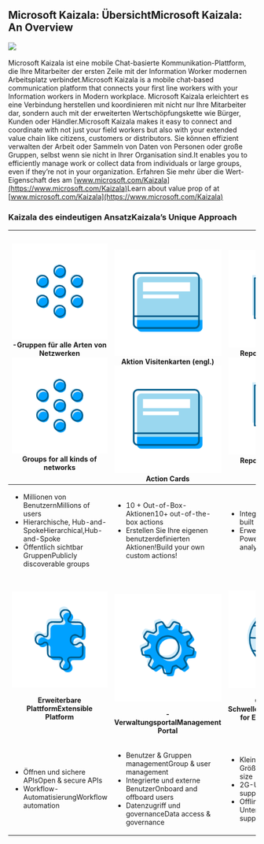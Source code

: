 ## <a name="microsoft-kaizala-an-overview"></a><span data-ttu-id="21fd8-101">Microsoft Kaizala: Übersicht</span><span class="sxs-lookup"><span data-stu-id="21fd8-101">Microsoft Kaizala: An Overview</span></span>
![](Images/Microsoft%20kaizala%20overview.png)

<span data-ttu-id="21fd8-102">Microsoft Kaizala ist eine mobile Chat-basierte Kommunikation-Plattform, die Ihre Mitarbeiter der ersten Zeile mit der Information Worker modernen Arbeitsplatz verbindet.</span><span class="sxs-lookup"><span data-stu-id="21fd8-102">Microsoft Kaizala is a mobile chat-based communication platform that connects your first line workers with your Information workers in Modern workplace.</span></span> <span data-ttu-id="21fd8-103">Microsoft Kaizala erleichtert es eine Verbindung herstellen und koordinieren mit nicht nur Ihre Mitarbeiter dar, sondern auch mit der erweiterten Wertschöpfungskette wie Bürger, Kunden oder Händler.</span><span class="sxs-lookup"><span data-stu-id="21fd8-103">Microsoft Kaizala makes it easy to connect and coordinate with not just your field workers but also with your extended value chain like citizens, customers or distributors.</span></span> <span data-ttu-id="21fd8-104">Sie können effizient verwalten der Arbeit oder Sammeln von Daten von Personen oder große Gruppen, selbst wenn sie nicht in Ihrer Organisation sind.</span><span class="sxs-lookup"><span data-stu-id="21fd8-104">It enables you to efficiently manage work or collect data from individuals or large groups, even if they’re not in your organization.</span></span>
<span data-ttu-id="21fd8-105">Erfahren Sie mehr über die Wert-Eigenschaft des am [www.microsoft.com/Kaizala](https://www.microsoft.com/Kaizala)</span><span class="sxs-lookup"><span data-stu-id="21fd8-105">Learn about value prop of at [www.microsoft.com/Kaizala](https://www.microsoft.com/Kaizala)</span></span> 

### <a name="kaizalas-unique-approach"></a><span data-ttu-id="21fd8-106">Kaizala des eindeutigen Ansatz</span><span class="sxs-lookup"><span data-stu-id="21fd8-106">Kaizala’s Unique Approach</span></span>


| <span data-ttu-id="21fd8-107"><a href="GroupsinKaizala.md"> ![](Images/Groups.png) </a> -Gruppen für alle Arten von Netzwerken</span><span class="sxs-lookup"><span data-stu-id="21fd8-107"><a href="GroupsinKaizala.md"> ![](Images/Groups.png)</a> Groups for all kinds of networks</span></span> | <br><br><span data-ttu-id="21fd8-108"><a href="KaizalaActionCards.md">![](Images/Actioncards.png)</a>Aktion Visitenkarten (engl.)</span><span class="sxs-lookup"><span data-stu-id="21fd8-108"><a href="KaizalaActionCards.md">![](Images/Actioncards.png)</a> Action Cards</span></span> |<span data-ttu-id="21fd8-109"><a href="https://support.office.com/en-us/article/kaizala-reports-93e22838-5c18-4181-8d12-eca6c0b4019c?ui=en-US&rs=en-US&ad=US "> ![](Images/ReportingAnalytics.png) </a> Reporting & Analytics</span><span class="sxs-lookup"><span data-stu-id="21fd8-109"><a href="https://support.office.com/en-us/article/kaizala-reports-93e22838-5c18-4181-8d12-eca6c0b4019c?ui=en-US&rs=en-US&ad=US "> ![](Images/ReportingAnalytics.png)</a> Reporting & Analytics</span></span> |
| ------------- | ------------- |------------- |
| <ul><li><span data-ttu-id="21fd8-110">Millionen von Benutzern</span><span class="sxs-lookup"><span data-stu-id="21fd8-110">Millions of users</span></span></li><li><span data-ttu-id="21fd8-111">Hierarchische, Hub-and-Spoke</span><span class="sxs-lookup"><span data-stu-id="21fd8-111">Hierarchical,Hub-and-Spoke</span></span></li><li><span data-ttu-id="21fd8-112">Öffentlich sichtbar Gruppen</span><span class="sxs-lookup"><span data-stu-id="21fd8-112">Publicly discoverable groups</span></span></li></ul>|<ul><li><span data-ttu-id="21fd8-113">10 + Out-of-Box-Aktionen</span><span class="sxs-lookup"><span data-stu-id="21fd8-113">10+ out-of-the-box actions</span></span></li><li><span data-ttu-id="21fd8-114">Erstellen Sie Ihre eigenen benutzerdefinierten Aktionen!</span><span class="sxs-lookup"><span data-stu-id="21fd8-114">Build your own custom actions!</span></span></li></ul>|<ul><li><span data-ttu-id="21fd8-115">Integrierte Berichte</span><span class="sxs-lookup"><span data-stu-id="21fd8-115">In-built reports</span></span></li><li><span data-ttu-id="21fd8-116">Erweiterte Analytics mit PowerBI</span><span class="sxs-lookup"><span data-stu-id="21fd8-116">Advanced analytics with PowerBI</span></span></li></ul>|
| <a href="https://docs.microsoft.com/en-us/kaizala/connectors/setup">![](Images/ExtensiblePlatform.png)</a><p align="center"><span data-ttu-id="21fd8-117"><b>Erweiterbare Plattform</b></span><span class="sxs-lookup"><span data-stu-id="21fd8-117"><b>Extensible Platform </b></span></span></p> | <br><br><a href="KaizalaManagementPortal.md">![](Images/ManagementPortal.png)</a> <p align="center"><span data-ttu-id="21fd8-118"><b>-Verwaltungsportal</b></span><span class="sxs-lookup"><span data-stu-id="21fd8-118"><b>Management Portal </b></span></span></p> | <a href="https://www.microsoft.com/kaizala">![](Images/Optimized.png)</a><p align="center"><span data-ttu-id="21fd8-119"><b>Optimiert für Schwellenmärkten</b></span><span class="sxs-lookup"><span data-stu-id="21fd8-119"><b>Optimized for Emerging Markets </b></span></span></p> |
| <ul><li><span data-ttu-id="21fd8-120">Öffnen und sichere APIs</span><span class="sxs-lookup"><span data-stu-id="21fd8-120">Open & secure APIs</span></span> </li><li><span data-ttu-id="21fd8-121">Workflow-Automatisierung</span><span class="sxs-lookup"><span data-stu-id="21fd8-121">Workflow automation</span></span></li></ul>|<ul><li><span data-ttu-id="21fd8-122">Benutzer & Gruppen management</span><span class="sxs-lookup"><span data-stu-id="21fd8-122">Group & user management</span></span></li><li><span data-ttu-id="21fd8-123">Integrierte und externe Benutzer</span><span class="sxs-lookup"><span data-stu-id="21fd8-123">Onboard and offboard users</span></span></li><li><span data-ttu-id="21fd8-124">Datenzugriff und governance</span><span class="sxs-lookup"><span data-stu-id="21fd8-124">Data access & governance</span></span></li></ul>|<ul><li><span data-ttu-id="21fd8-125">Kleine Download-Größe</span><span class="sxs-lookup"><span data-stu-id="21fd8-125">Small download size</span></span></li><li><span data-ttu-id="21fd8-126">2G-Unterstützung</span><span class="sxs-lookup"><span data-stu-id="21fd8-126">2G support</span></span></li><li><span data-ttu-id="21fd8-127">Offline-Unterstützung</span><span class="sxs-lookup"><span data-stu-id="21fd8-127">Offline support</span></span></li></ul>|
